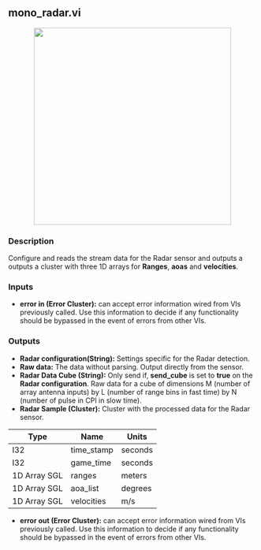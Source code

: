 ## mono_radar.vi
<p align="center">
<img src="https://github.com/monoDriveIO/client/raw/master/WikiPhotos/LV_client/sensors/mono__radarc.png" width="400"  />
</p>

### Description
Configure and reads the stream data for the Radar sensor and outputs a outputs a cluster with three 1D arrays for **Ranges**, **aoas** and **velocities**.

### Inputs
- **error in (Error Cluster):** can accept error information wired from VIs previously called. Use this information to decide if any functionality should be bypassed in the event of errors from other VIs.

### Outputs
- **Radar configuration(String):** Settings specific for the Radar detection.
- **Raw data:** The data without parsing. Output directly from the sensor.
- **Radar Data Cube (String):** Only send if, **send_cube** is set to **true** on the **Radar configuration**. Raw data for a cube of dimensions M (number of array antenna inputs) by L (number of range bins in fast time) by N (number of pulse in CPI in slow time).
- **Radar Sample (Cluster):** Cluster with the processed data for the Radar sensor.

| Type  | Name   | Units   |
| ------------ | ------------ |------------ |
|I32  | time_stamp | seconds |
|I32 | game_time  | seconds |
|1D Array SGL | ranges  | meters |
|1D Array SGL  | aoa_list | degrees |
|1D Array SGL | velocities | m/s |
- **error out (Error Cluster):** can accept error information wired from VIs previously called. Use this information to decide if any functionality should be bypassed in the event of errors from other VIs.

